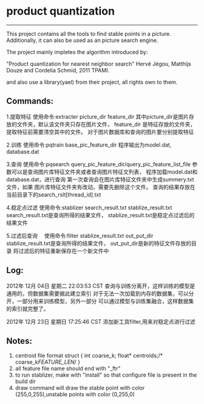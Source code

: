 # product quantization
---

This project contains all the tools to find stable points in a picture. Additionally, it can also be used as an picture search
engine.

The project mainly impletes the algorithm introduced by:

 "Product quantization for nearest neighbor search"
 Hervé Jégou, Matthijs Douze and Cordelia Schmid, 2011 TPAMI.

and also use a library(yael) from their project, all rights own to them.


## Commands:

1.提取特征
  使用命令:extracter picture_dir feature_dir
  其中picture_dir是图片存放的文件夹，默认该文件夹只存在图片文件，
feature_dir 是特征存放的文件夹，提取特征前需要清空其中的文件。
  对于图片数据库和查询的图片要分别提取特征

2.训练
  使用命令:pqtrain base_pic_feature_dir
  程序输出为model.dat, database.dat

3.查询
  使用命令:pqsearch  query_pic_feature_dir/query_pic_feature_list_file
  参数可以是查询图片库特征文件夹或者查询图片特征文列表，
  程序加载model.dat和database.dat，进行查询
  第一次查询会在图片库特征文件夹中生成summery.txt文件，如果
图片库特征文件夹有改动，需要先删除这个文件。
  查询的结果存放在当前目录下的search_rslt[thread_id].txt

4.稳定点过滤
  使用命令:stablizer search_result.txt stablize_result.txt
  search_result.txt是查询所得的结果文件，
  stablize_result.txt是稳定点过滤后的结果文件

5.过滤后查询
　使用命令:filter stablize_result.txt out_put_dir
  stablize_result.txt是查询所得的结果文件，
  out_put_dir是新的特征文件存放的目录
  将过滤后的特征重新保存在一个新文件中

## Log:

2012年 12月 04日 星期二 22:03:53 CST
查询与训练分离开，这样训练的模型是通用的，但数据集需要据此建立索引
对于无法一次加载到内存的数据集，可以分开，一部分用来训练模型，另外一部分
可以通过模型与训练集融合，这样数据集的索引就完整了。

2012年 12月 23日 星期日 17:25:46 CST
添加新工具filter,用来对稳定点进行过滤

## Notes:

1. centroid file format
struct {
    int coarse_k;
    float* centroids;/* coarse_k*FEATURE_LEN*/
}
2. all feature file name should end with "_ftr"
3. to run stablizer, make with "install" so that configure file is present in the build dir
4. draw command will draw the stable point with color (255,0,255),unstable points with color (0,255,0)
